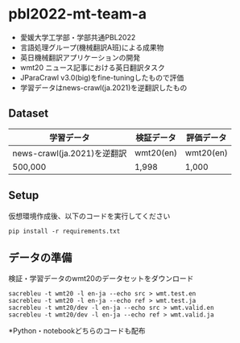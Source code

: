 # pbl2022-mt-team-a
- 愛媛大学工学部・学部共通PBL2022
- 言語処理グループ(機械翻訳A班)による成果物
- 英日機械翻訳アプリケーションの開発
- wmt20 ニュース記事における英日翻訳タスク
- JParaCrawl v3.0(big)をfine-tuningしたもので評価
- 学習データはnews-crawl(ja.2021)を逆翻訳したもの

## Dataset

| 学習データ  | 検証データ | 評価データ  |
| ------------- | ------------- | ------------- |
|news-crawl(ja.2021)を逆翻訳  | wmt20(en)  | wmt20(en)  |
| 500,000  |  1,998 |  1,000|

## Setup
仮想環境作成後、以下のコードを実行してください
```
pip install -r requirements.txt
```
## データの準備
検証・学習データのwmt20のデータセットをダウンロード
```
sacrebleu -t wmt20 -l en-ja --echo src > wmt.test.en
sacrebleu -t wmt20 -l en-ja --echo ref > wmt.test.ja
sacrebleu -t wmt20/dev -l en-ja --echo src > wmt.valid.en
sacrebleu -t wmt20/dev -l en-ja --echo ref > wmt.valid.ja
```

*Python・notebookどちらのコードも配布
